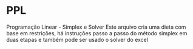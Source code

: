 # PPL
Programação Linear - Simplex e Solver
Este arquivo cria uma dieta com base em restrições, há instruções passo a passo do método simplex em duas etapas e também pode ser usado o solver do excel
